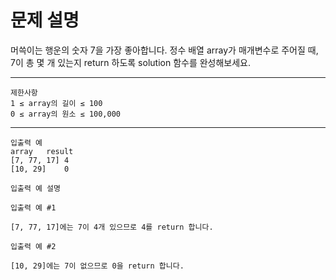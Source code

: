 # 문제 설명

머쓱이는 행운의 숫자 7을 가장 좋아합니다. 정수 배열 array가 매개변수로 주어질 때, 7이 총 몇 개 있는지 return 하도록 solution 함수를 완성해보세요.

---

```
제한사항
1 ≤ array의 길이 ≤ 100
0 ≤ array의 원소 ≤ 100,000
```

---

```
입출력 예
array	result
[7, 77, 17]	4
[10, 29]	0

입출력 예 설명

입출력 예 #1

[7, 77, 17]에는 7이 4개 있으므로 4를 return 합니다.

입출력 예 #2

[10, 29]에는 7이 없으므로 0을 return 합니다.
```
